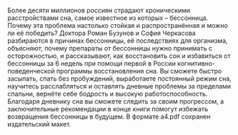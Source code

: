 <!--2024-01-21 22:38:18-->
Более десяти миллионов россиян страдают хроническими расстройствами сна, самое известное из которых – бессонница. Почему эта проблема настолько стойкая и распространённая и можно ли её победить? Доктора Роман Бузунов и София Черкасова разбираются в причинах бессонницы, её последствиях для организма, объясняют, почему препараты от бессонницы нужно принимать с осторожностью, и рассказывают, как восстановить сон и избавиться от бессонницы за 6 недель при помощи первой в России когнитивно-поведенческой программы восстановления сна. Вы сможете быстро засыпать, спать без пробуждений, выработаете постоянный режим сна, научитесь расслабляться и оставлять дневные проблемы за пределами спальни, вернёте себе бодрость и высокую работоспособность. Благодаря дневнику сна вы сможете следить за своим прогрессом, а заключительные рекомендации в конце книги помогут избежать возвращения бессонницы в будущем.
В формате a4.pdf сохранен издательский макет.
